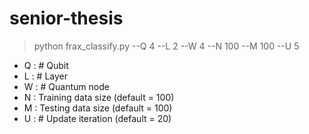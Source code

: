# senior-thesis
> python frax_classify.py --Q 4 --L 2 --W 4 --N 100 --M 100 --U 5

- Q : # Qubit
- L : # Layer
- W : # Quantum node
- N : Training data size (default = 100)
- M : Testing data size (default = 100)
- U : # Update iteration (default = 20)
